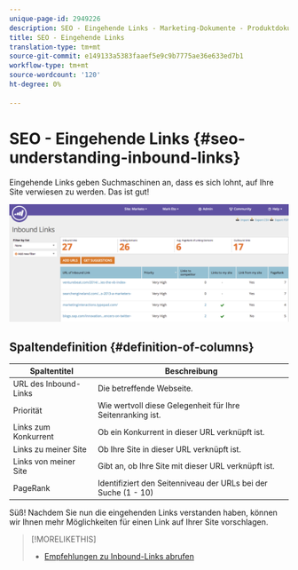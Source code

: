 ```yaml
---
unique-page-id: 2949226
description: SEO - Eingehende Links - Marketing-Dokumente - Produktdokumentation
title: SEO - Eingehende Links
translation-type: tm+mt
source-git-commit: e149133a5383faaef5e9c9b7775ae36e633ed7b1
workflow-type: tm+mt
source-wordcount: '120'
ht-degree: 0%

---
```



# SEO - Eingehende Links {#seo-understanding-inbound-links}

Eingehende Links geben Suchmaschinen an, dass es sich lohnt, auf Ihre Site verwiesen zu werden. Das ist gut!

![](assets/image2014-9-18-13-3a18-3a10.png)

## Spaltendefinition {#definition-of-columns}

| Spaltentitel | Beschreibung |
|---|---|
| URL des Inbound-Links | Die betreffende Webseite. |
| Priorität | Wie wertvoll diese Gelegenheit für Ihre Seitenranking ist. |
| Links zum Konkurrent | Ob ein Konkurrent in dieser URL verknüpft ist. |
| Links zu meiner Site | Ob Ihre Site in dieser URL verknüpft ist. |
| Links von meiner Site | Gibt an, ob Ihre Site mit dieser URL verknüpft ist. |
| PageRank | Identifiziert den Seitenniveau der URLs bei der Suche (1 - 10) |

Süß! Nachdem Sie nun die eingehenden Links verstanden haben, können wir Ihnen mehr Möglichkeiten für einen Link auf Ihrer Site vorschlagen.

>[!MORELIKETHIS]
>
>* [Empfehlungen zu Inbound-Links abrufen](seo-get-inbound-link-suggestions.md)

>



